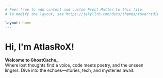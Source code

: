 ```yaml
---
# Feel free to add content and custom Front Matter to this file.
# To modify the layout, see https://jekyllrb.com/docs/themes/#overriding-theme-defaults

layout: home
---
```

# Hi, I'm AtlasRoX!

**Welcome to GhostCache_**  
Where lost thoughts find a voice, code meets poetry, and the unseen lingers. Dive into the echoes—stories, tech, and mysteries await.

